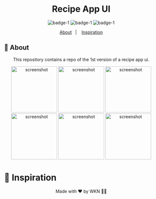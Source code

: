 

<div  align='center'>

 # Recipe App UI

![badge-1](https://img.shields.io/badge/Dart-Flutter-blue)
![badge-1](https://img.shields.io/badge/Languages-+2-yellow)
![badge-1](https://img.shields.io/badge/Version-1.0.0-blue?logo=github&style=social)

</div>

<p align="center">
  <a href="#page_with_curl-about">About</a>&nbsp;&nbsp;&nbsp;|&nbsp;&nbsp;&nbsp;
  <a href="#thought_balloon-inspiration">Inspiration</a>
</p>

## :page_with_curl: About
<p align='center'> This repository contains a repo of the 1st version of a recipe app ui.</p>

<div  align='center'>
<image src='./assets/images/1.jpg' alt='screenshot' width="150px"/> 
 <image src='./assets/images/2.jpg' alt='screenshot' width="150px"/>
  <image src='./assets/images/3.jpg' alt='screenshot' width="150px"/>
    <image src='./assets/images/4.jpg' alt='screenshot' width="150px"/>
      <image src='./assets/images/5.jpg' alt='screenshot' width="150px"/>
        <image src='./assets/images/6.jpg' alt='screenshot' width="150px"/>
      </div>

# :thought_balloon: Inspiration


<p align='center'> Made with ❤️ by WKN 👋🏻 </p>
